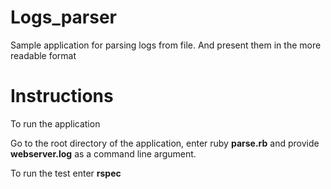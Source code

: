 # Logs_parser
Sample application for parsing logs from file. And present them in the more readable format 

# Instructions
To run the application

Go to the root directory of the application, enter ruby **parse.rb** and provide **webserver.log** as a command line argument.

To run the test enter **rspec**
